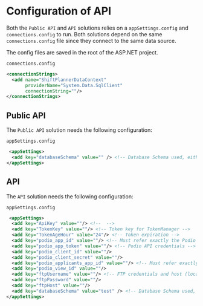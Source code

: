 # Configuration of API

Both the `Public API` and `API` solutions relies on a `appSettings.config` and `connections.config` to run. Both solutions depend on the same `connections.config` file since they connect to the same data source.

The config files are saved in the root of the ASP.NET project.

`connections.config`
```xml
<connectionStrings>
  <add name="ShiftPlannerDataContext"
       providerName="System.Data.SqlClient"
       connectionString=""/>
</connectionStrings>
```

## Public API

The `Public API` solution needs the following configuration:

`appSettings.config`

```xml
 <appSettings>
  <add key="databaseSchema" value="" /> <!-- Database Schema used, either prod or test -->
</appSettings>
```



## API

The `API` solution needs the following configuration:

`appSettings.config`

```xml
 <appSettings>
  <add key="ApiKey" value=""/> <!--  -->
  <add key="TokenKey" value=""/> <!-- Token key for TokenManager -->
  <add key="TokenAgeHour" value="24"/> <!-- Token expiration -->
  <add key="podio_app_id" value=""/> <!-- Must refer exactly the Podio app and view for Applicants -->
  <add key="podio_app_token" value=""/> <!-- Podio API credentials -->
  <add key="podio_client_id" value=""/>
  <add key="podio_client_secret" value=""/>
  <add key="podio_applicants_app_id" value=""/> <!-- Must refer exactly the Podio app and view for Applicants -->
  <add key="podio_view_id" value=""/> 
  <add key="ftpUsername" value=""/> <!-- FTP credentials and host (location) for saving the member pictures -->
  <add key="ftpPassword" value=""/>
  <add key="ftpHost" value=""/>
  <add key="databaseSchema" value="test" /> <!-- Database Schema used, either prod or test -->
</appSettings>
```